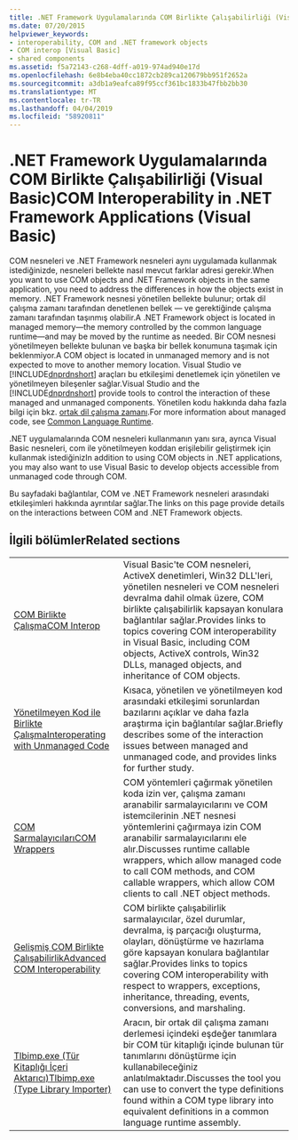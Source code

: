 ```yaml
---
title: .NET Framework Uygulamalarında COM Birlikte Çalışabilirliği (Visual Basic)
ms.date: 07/20/2015
helpviewer_keywords:
- interoperability, COM and .NET framework objects
- COM interop [Visual Basic]
- shared components
ms.assetid: f5a72143-c268-4dff-a019-974ad940e17d
ms.openlocfilehash: 6e8b4eba40cc1872cb289ca120679bb951f2652a
ms.sourcegitcommit: a3db1a9eafca89f95ccf361bc1833b47fbb2bb30
ms.translationtype: MT
ms.contentlocale: tr-TR
ms.lasthandoff: 04/04/2019
ms.locfileid: "58920811"
---
```

# <a name="com-interoperability-in-net-framework-applications-visual-basic"></a><span data-ttu-id="8a6a9-102">.NET Framework Uygulamalarında COM Birlikte Çalışabilirliği (Visual Basic)</span><span class="sxs-lookup"><span data-stu-id="8a6a9-102">COM Interoperability in .NET Framework Applications (Visual Basic)</span></span>

<span data-ttu-id="8a6a9-103">COM nesneleri ve .NET Framework nesneleri aynı uygulamada kullanmak istediğinizde, nesneleri bellekte nasıl mevcut farklar adresi gerekir.</span><span class="sxs-lookup"><span data-stu-id="8a6a9-103">When you want to use COM objects and .NET Framework objects in the same application, you need to address the differences in how the objects exist in memory.</span></span> <span data-ttu-id="8a6a9-104">.NET Framework nesnesi yönetilen bellekte bulunur; ortak dil çalışma zamanı tarafından denetlenen bellek — ve gerektiğinde çalışma zamanı tarafından taşınmış olabilir.</span><span class="sxs-lookup"><span data-stu-id="8a6a9-104">A .NET Framework object is located in managed memory—the memory controlled by the common language runtime—and may be moved by the runtime as needed.</span></span> <span data-ttu-id="8a6a9-105">Bir COM nesnesi yönetilmeyen bellekte bulunan ve başka bir bellek konumuna taşımak için beklenmiyor.</span><span class="sxs-lookup"><span data-stu-id="8a6a9-105">A COM object is located in unmanaged memory and is not expected to move to another memory location.</span></span> <span data-ttu-id="8a6a9-106">Visual Studio ve [!INCLUDE[dnprdnshort](~/includes/dnprdnshort-md.md)] araçları bu etkileşimi denetlemek için yönetilen ve yönetilmeyen bileşenler sağlar.</span><span class="sxs-lookup"><span data-stu-id="8a6a9-106">Visual Studio and the [!INCLUDE[dnprdnshort](~/includes/dnprdnshort-md.md)] provide tools to control the interaction of these managed and unmanaged components.</span></span> <span data-ttu-id="8a6a9-107">Yönetilen kodu hakkında daha fazla bilgi için bkz. [ortak dil çalışma zamanı](../../../standard/clr.md).</span><span class="sxs-lookup"><span data-stu-id="8a6a9-107">For more information about managed code, see [Common Language Runtime](../../../standard/clr.md).</span></span>

<span data-ttu-id="8a6a9-108">.NET uygulamalarında COM nesneleri kullanmanın yanı sıra, ayrıca Visual Basic nesneleri, com ile yönetilmeyen koddan erişilebilir geliştirmek için kullanmak istediğiniz</span><span class="sxs-lookup"><span data-stu-id="8a6a9-108">In addition to using COM objects in .NET applications, you may also want to use Visual Basic to develop objects accessible from unmanaged code through COM.</span></span>

<span data-ttu-id="8a6a9-109">Bu sayfadaki bağlantılar, COM ve .NET Framework nesneleri arasındaki etkileşimleri hakkında ayrıntılar sağlar.</span><span class="sxs-lookup"><span data-stu-id="8a6a9-109">The links on this page provide details on the interactions between COM and .NET Framework objects.</span></span>

## <a name="related-sections"></a><span data-ttu-id="8a6a9-110">İlgili bölümler</span><span class="sxs-lookup"><span data-stu-id="8a6a9-110">Related sections</span></span>

| | |
|---------|---------|
| [<span data-ttu-id="8a6a9-111">COM Birlikte Çalışma</span><span class="sxs-lookup"><span data-stu-id="8a6a9-111">COM Interop</span></span>](../../../visual-basic/programming-guide/com-interop/index.md) | <span data-ttu-id="8a6a9-112">Visual Basic'te COM nesneleri, ActiveX denetimleri, Win32 DLL'leri, yönetilen nesneleri ve COM nesneleri devralma dahil olmak üzere, COM birlikte çalışabilirlik kapsayan konulara bağlantılar sağlar.</span><span class="sxs-lookup"><span data-stu-id="8a6a9-112">Provides links to topics covering COM interoperability in Visual Basic, including COM objects, ActiveX controls, Win32 DLLs, managed objects, and inheritance of COM objects.</span></span> |
| [<span data-ttu-id="8a6a9-113">Yönetilmeyen Kod ile Birlikte Çalışma</span><span class="sxs-lookup"><span data-stu-id="8a6a9-113">Interoperating with Unmanaged Code</span></span>](../../../framework/interop/index.md) | <span data-ttu-id="8a6a9-114">Kısaca, yönetilen ve yönetilmeyen kod arasındaki etkileşimi sorunlardan bazılarını açıklar ve daha fazla araştırma için bağlantılar sağlar.</span><span class="sxs-lookup"><span data-stu-id="8a6a9-114">Briefly describes some of the interaction issues between managed and unmanaged code, and provides links for further study.</span></span> |
| [<span data-ttu-id="8a6a9-115">COM Sarmalayıcıları</span><span class="sxs-lookup"><span data-stu-id="8a6a9-115">COM Wrappers</span></span>](../../../framework/interop/com-wrappers.md) | <span data-ttu-id="8a6a9-116">COM yöntemleri çağırmak yönetilen koda izin ver, çalışma zamanı aranabilir sarmalayıcılarını ve COM istemcilerinin .NET nesnesi yöntemlerini çağırmaya izin COM aranabilir sarmalayıcılarını ele alır.</span><span class="sxs-lookup"><span data-stu-id="8a6a9-116">Discusses runtime callable wrappers, which allow managed code to call COM methods, and COM callable wrappers, which allow COM clients to call .NET object methods.</span></span> |
| [<span data-ttu-id="8a6a9-117">Gelişmiş COM Birlikte Çalışabilirlik</span><span class="sxs-lookup"><span data-stu-id="8a6a9-117">Advanced COM Interoperability</span></span>](../../../framework/interop/index.md) | <span data-ttu-id="8a6a9-118">COM birlikte çalışabilirlik sarmalayıcılar, özel durumlar, devralma, iş parçacığı oluşturma, olayları, dönüştürme ve hazırlama göre kapsayan konulara bağlantılar sağlar.</span><span class="sxs-lookup"><span data-stu-id="8a6a9-118">Provides links to topics covering COM interoperability with respect to wrappers, exceptions, inheritance, threading, events, conversions, and marshaling.</span></span> |
| [<span data-ttu-id="8a6a9-119">Tlbimp.exe (Tür Kitaplığı İçeri Aktarıcı)</span><span class="sxs-lookup"><span data-stu-id="8a6a9-119">Tlbimp.exe (Type Library Importer)</span></span>](../../../framework/tools/tlbimp-exe-type-library-importer.md) | <span data-ttu-id="8a6a9-120">Aracın, bir ortak dil çalışma zamanı derlemesi içindeki eşdeğer tanımlara bir COM tür kitaplığı içinde bulunan tür tanımlarını dönüştürme için kullanabileceğiniz anlatılmaktadır.</span><span class="sxs-lookup"><span data-stu-id="8a6a9-120">Discusses the tool you can use to convert the type definitions found within a COM type library into equivalent definitions in a common language runtime assembly.</span></span> |